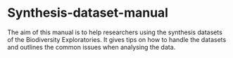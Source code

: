 # Synthesis-dataset-manual
The aim of this manual is to help researchers using the synthesis datasets of the Biodiversity Exploratories. It gives tips on how to handle the datasets and outlines the common issues when analysing the data.

